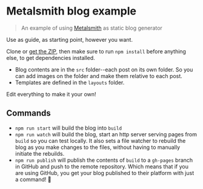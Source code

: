 # Metalsmith blog example

> An example of using [Metalsmith](http://metalsmith.io/) as static blog generator

Use as guide, as starting point, however you want.

Clone or [get the ZIP](https://github.com/sole/metalsmith-blog-example/archive/master.zip), then make sure to run `npm install` before anything else, to get dependencies installed.

* Blog contents are in the `src` folder--each post on its own folder. So you can add images on the folder and make them relative to each post.
* Templates are defined in the `layouts` folder.

Edit everything to make it your own!

## Commands

* `npm run start` will build the blog into `build`
* `npm run watch` will build the blog, start an http server serving pages from `build` so you can test locally. It also sets a file watcher to rebuild the blog as you make changes to the files, without having to manually initiate the rebuilds.
* `npm run publish` will publish the contents of `build` to a `gh-pages` branch in GitHub and push to the remote repository. Which means that if you are using GitHub, you get your blog published to their platform with just a command! 💯
